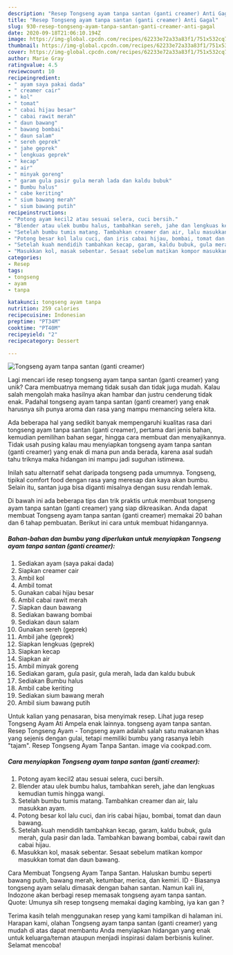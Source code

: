 ```yaml
---
description: "Resep Tongseng ayam tanpa santan (ganti creamer) Anti Gagal"
title: "Resep Tongseng ayam tanpa santan (ganti creamer) Anti Gagal"
slug: 930-resep-tongseng-ayam-tanpa-santan-ganti-creamer-anti-gagal
date: 2020-09-18T21:06:10.194Z
image: https://img-global.cpcdn.com/recipes/62233e72a33a83f1/751x532cq70/tongseng-ayam-tanpa-santan-ganti-creamer-foto-resep-utama.jpg
thumbnail: https://img-global.cpcdn.com/recipes/62233e72a33a83f1/751x532cq70/tongseng-ayam-tanpa-santan-ganti-creamer-foto-resep-utama.jpg
cover: https://img-global.cpcdn.com/recipes/62233e72a33a83f1/751x532cq70/tongseng-ayam-tanpa-santan-ganti-creamer-foto-resep-utama.jpg
author: Marie Gray
ratingvalue: 4.5
reviewcount: 10
recipeingredient:
- " ayam saya pakai dada"
- " creamer cair"
- " kol"
- " tomat"
- " cabai hijau besar"
- " cabai rawit merah"
- " daun bawang"
- " bawang bombai"
- " daun salam"
- " sereh geprek"
- " jahe geprek"
- " lengkuas geprek"
- " kecap"
- " air"
- " minyak goreng"
- " garam gula pasir gula merah lada dan kaldu bubuk"
- " Bumbu halus"
- " cabe keriting"
- " sium bawang merah"
- " sium bawang putih"
recipeinstructions:
- "Potong ayam kecil2 atau sesuai selera, cuci bersih."
- "Blender atau ulek bumbu halus, tambahkan sereh, jahe dan lengkuas kemudian tumis hingga wangi."
- "Setelah bumbu tumis matang. Tambahkan creamer dan air, lalu masukkan ayam."
- "Potong besar kol lalu cuci, dan iris cabai hijau, bombai, tomat dan daun bawang."
- "Setelah kuah mendidih tambahkan kecap, garam, kaldu bubuk, gula merah, gula pasir dan lada. Tambahkan bawang bombai, cabai rawit dan cabai hijau."
- "Masukkan kol, masak sebentar. Sesaat sebelum matikan kompor masukkan tomat dan daun bawang."
categories:
- Resep
tags:
- tongseng
- ayam
- tanpa

katakunci: tongseng ayam tanpa 
nutrition: 259 calories
recipecuisine: Indonesian
preptime: "PT34M"
cooktime: "PT40M"
recipeyield: "2"
recipecategory: Dessert

---
```



![Tongseng ayam tanpa santan (ganti creamer)](https://img-global.cpcdn.com/recipes/62233e72a33a83f1/751x532cq70/tongseng-ayam-tanpa-santan-ganti-creamer-foto-resep-utama.jpg)

Lagi mencari ide resep tongseng ayam tanpa santan (ganti creamer) yang unik? Cara membuatnya memang tidak susah dan tidak juga mudah. Kalau salah mengolah maka hasilnya akan hambar dan justru cenderung tidak enak. Padahal tongseng ayam tanpa santan (ganti creamer) yang enak harusnya sih punya aroma dan rasa yang mampu memancing selera kita.

Ada beberapa hal yang sedikit banyak mempengaruhi kualitas rasa dari tongseng ayam tanpa santan (ganti creamer), pertama dari jenis bahan, kemudian pemilihan bahan segar, hingga cara membuat dan menyajikannya. Tidak usah pusing kalau mau menyiapkan tongseng ayam tanpa santan (ganti creamer) yang enak di mana pun anda berada, karena asal sudah tahu triknya maka hidangan ini mampu jadi suguhan istimewa.

Inilah satu alternatif sehat daripada tongseng pada umumnya. Tongseng, tipikal comfort food dengan rasa yang meresap dan kaya akan bumbu. Selain itu, santan juga bisa diganti misalnya dengan susu rendah lemak.


Di bawah ini ada beberapa tips dan trik praktis untuk membuat tongseng ayam tanpa santan (ganti creamer) yang siap dikreasikan. Anda dapat membuat Tongseng ayam tanpa santan (ganti creamer) memakai 20 bahan dan 6 tahap pembuatan. Berikut ini cara untuk membuat hidangannya.

<!--inarticleads1-->

##### Bahan-bahan dan bumbu yang diperlukan untuk menyiapkan Tongseng ayam tanpa santan (ganti creamer):

1. Sediakan  ayam (saya pakai dada)
1. Siapkan  creamer cair
1. Ambil  kol
1. Ambil  tomat
1. Gunakan  cabai hijau besar
1. Ambil  cabai rawit merah
1. Siapkan  daun bawang
1. Sediakan  bawang bombai
1. Sediakan  daun salam
1. Gunakan  sereh (geprek)
1. Ambil  jahe (geprek)
1. Siapkan  lengkuas (geprek)
1. Siapkan  kecap
1. Siapkan  air
1. Ambil  minyak goreng
1. Sediakan  garam, gula pasir, gula merah, lada dan kaldu bubuk
1. Sediakan  Bumbu halus
1. Ambil  cabe keriting
1. Sediakan  sium bawang merah
1. Ambil  sium bawang putih


Untuk kalian yang penasaran, bisa menyimak resep. Lihat juga resep Tongseng Ayam Ati Ampela enak lainnya. tongseng ayam tanpa santan. Resep Tongseng Ayam - Tongseng ayam adalah salah satu makanan khas yang sejenis dengan gulai, tetapi memiliki bumbu yang rasanya lebih &#34;tajam&#34;. Resep Tongseng Ayam Tanpa Santan. image via cookpad.com. 

<!--inarticleads2-->

##### Cara menyiapkan Tongseng ayam tanpa santan (ganti creamer):

1. Potong ayam kecil2 atau sesuai selera, cuci bersih.
1. Blender atau ulek bumbu halus, tambahkan sereh, jahe dan lengkuas kemudian tumis hingga wangi.
1. Setelah bumbu tumis matang. Tambahkan creamer dan air, lalu masukkan ayam.
1. Potong besar kol lalu cuci, dan iris cabai hijau, bombai, tomat dan daun bawang.
1. Setelah kuah mendidih tambahkan kecap, garam, kaldu bubuk, gula merah, gula pasir dan lada. Tambahkan bawang bombai, cabai rawit dan cabai hijau.
1. Masukkan kol, masak sebentar. Sesaat sebelum matikan kompor masukkan tomat dan daun bawang.


Cara Membuat Tongseng Ayam Tanpa Santan. Haluskan bumbu seperti bawang putih, bawang merah, ketumbar, merica, dan kemiri. ID - Biasanya tongseng ayam selalu dimasak dengan bahan santan. Namun kali ini, Indozone akan berbagi resep memasak tongseng ayam tanpa santan. Quote: Umunya sih resep tongseng memakai daging kambing, iya kan gan ? 

Terima kasih telah menggunakan resep yang kami tampilkan di halaman ini. Harapan kami, olahan Tongseng ayam tanpa santan (ganti creamer) yang mudah di atas dapat membantu Anda menyiapkan hidangan yang enak untuk keluarga/teman ataupun menjadi inspirasi dalam berbisnis kuliner. Selamat mencoba!

